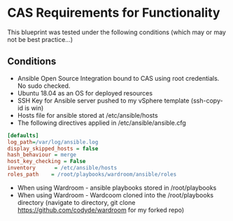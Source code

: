 # CAS Requirements for Functionality

This blueprint was tested under the following conditions (which may or may not be best practice...)

## Conditions

* Ansible Open Source Integration bound to CAS using root credentials. No sudo checked.
* Ubuntu 18.04 as an OS for deployed resources
* SSH Key for Ansible server pushed to my vSphere template (ssh-copy-id is win)
* Hosts file for ansible stored at /etc/ansible/hosts
* The following directives applied in /etc/ansible/ansible.cfg

```ini
[defaults]
log_path=/var/log/ansible.log
display_skipped_hosts = false
hash_behaviour = merge
host_key_checking = False
inventory      = /etc/ansible/hosts
roles_path    = /root/playbooks/wardroom/ansible/roles
```
* When using Wardroom - ansible playbooks stored in /root/playbooks
* When using Wardroom - Wardcoom cloned into the /root/playbooks directory (navigate to directory, git clone https://github.com/codyde/wardroom for my forked repo)